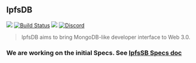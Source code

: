 ## IpfsDB

<img src="https://img.shields.io/badge/Node.js-%3E%3D8.0.0-orange.svg?style=flat-square" /></a>
[![Build Status](https://travis-ci.com/dappkit/ipfsdb.svg?branch=master)](https://travis-ci.com/dappkit/ipfsdb)
<a href="https://david-dm.org/dappkit/ipfsdb"><img src="https://david-dm.org/dappkit/ipfsdb.svg?style=flat-square"/></a>
[![Discord](https://img.shields.io/discord/616677539812868097?color=blueviolet&label=discord)](https://discord.gg/88YpNuQ)


> IpfsDB aims to bring MongoDB-like developer interface to Web 3.0.

### We are working on the initial Specs. See [IpfsSB Specs doc](https://github.com/dappkit/ipfsdb-specs/blob/master/README.md)
